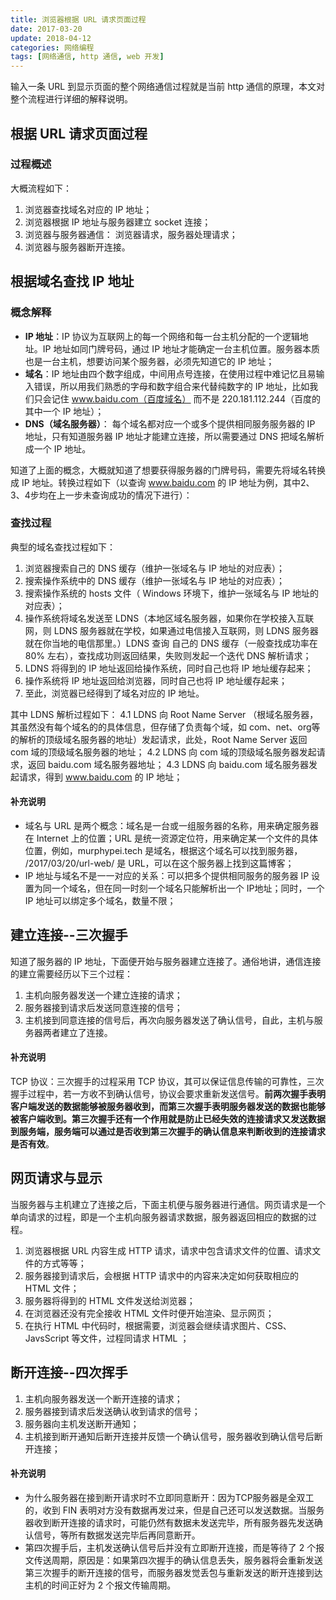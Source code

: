 ```yaml
---
title: 浏览器根据 URL 请求页面过程
date: 2017-03-20
update: 2018-04-12
categories: 网络编程
tags: [网络通信, http 通信, web 开发]
---
```


输入一条 URL 到显示页面的整个网络通信过程就是当前 http 通信的原理，本文对整个流程进行详细的解释说明。

<!--more-->

## 根据 URL 请求页面过程

### 过程概述

大概流程如下：
1. 浏览器查找域名对应的 IP 地址；
2. 浏览器根据 IP 地址与服务器建立 socket 连接；
3. 浏览器与服务器通信： 浏览器请求，服务器处理请求；
4. 浏览器与服务器断开连接。

## 根据域名查找 IP 地址

### 概念解释

* **IP 地址**：IP 协议为互联网上的每一个网络和每一台主机分配的一个逻辑地址。IP 地址如同门牌号码，通过 IP 地址才能确定一台主机位置。服务器本质也是一台主机，想要访问某个服务器，必须先知道它的 IP 地址；
* **域名**：IP 地址由四个数字组成，中间用点号连接，在使用过程中难记忆且易输入错误，所以用我们熟悉的字母和数字组合来代替纯数字的 IP 地址，比如我们只会记住 www.baidu.com（百度域名） 而不是 220.181.112.244（百度的其中一个 IP 地址）；
* **DNS（域名服务器）**： 每个域名都对应一个或多个提供相同服务服务器的 IP 地址，只有知道服务器 IP 地址才能建立连接，所以需要通过 DNS 把域名解析成一个 IP 地址。

知道了上面的概念，大概就知道了想要获得服务器的门牌号码，需要先将域名转换成 IP 地址。转换过程如下（以查询 www.baidu.com 的 IP 地址为例，其中2、3、4步均在上一步未查询成功的情况下进行）：

### 查找过程

典型的域名查找过程如下：
1. 浏览器搜索自己的 DNS 缓存（维护一张域名与 IP 地址的对应表）；
2. 搜索操作系统中的 DNS 缓存（维护一张域名与 IP 地址的对应表）；
3. 搜索操作系统的  hosts 文件（ Windows 环境下，维护一张域名与 IP 地址的对应表）；
4. 操作系统将域名发送至 LDNS（本地区域名服务器，如果你在学校接入互联网，则 LDNS 服务器就在学校，如果通过电信接入互联网，则 LDNS 服务器就在你当地的电信那里。）LDNS 查询 自己的 DNS 缓存（一般查找成功率在 80% 左右），查找成功则返回结果，失败则发起一个迭代 DNS 解析请求；
5. LDNS 将得到的 IP 地址返回给操作系统，同时自己也将 IP 地址缓存起来；
6. 操作系统将 IP 地址返回给浏览器，同时自己也将 IP 地址缓存起来；
7. 至此，浏览器已经得到了域名对应的 IP 地址。

其中 LDNS 解析过程如下：
    4.1 LDNS 向 Root Name Server （根域名服务器，其虽然没有每个域名的的具体信息，但存储了负责每个域，如 com、net、org等的解析的顶级域名服务器的地址）发起请求，此处，Root Name Server 返回 com 域的顶级域名服务器的地址；
    4.2 LDNS 向 com 域的顶级域名服务器发起请求，返回 baidu.com 域名服务器地址；
    4.3 LDNS 向 baidu.com 域名服务器发起请求，得到 www.baidu.com 的 IP 地址；

#### 补充说明
* 域名与 URL 是两个概念：域名是一台或一组服务器的名称，用来确定服务器在 Internet 上的位置；URL 是统一资源定位符，用来确定某一个文件的具体位置，例如，murphypei.tech 是域名，根据这个域名可以找到服务器， /2017/03/20/url-web/ 是 URL，可以在这个服务器上找到这篇博客；
* IP 地址与域名不是一一对应的关系：可以把多个提供相同服务的服务器 IP 设置为同一个域名，但在同一时刻一个域名只能解析出一个 IP地址；同时，一个 IP 地址可以绑定多个域名，数量不限；

## 建立连接--三次握手

知道了服务器的 IP 地址，下面便开始与服务器建立连接了。通俗地讲，通信连接的建立需要经历以下三个过程：
1. 主机向服务器发送一个建立连接的请求；
2. 服务器接到请求后发送同意连接的信号；
3. 主机接到同意连接的信号后，再次向服务器发送了确认信号，自此，主机与服务器两者建立了连接。

#### 补充说明

TCP 协议：三次握手的过程采用 TCP 协议，其可以保证信息传输的可靠性，三次握手过程中，若一方收不到确认信号，协议会要求重新发送信号。**前两次握手表明客户端发送的数据能够被服务器收到，而第三次握手表明服务器发送的数据也能够被客户端收到。第三次握手还有一个作用就是防止已经失效的连接请求又发送数据到服务端，服务端可以通过是否收到第三次握手的确认信息来判断收到的连接请求是否有效**。

## 网页请求与显示

当服务器与主机建立了连接之后，下面主机便与服务器进行通信。网页请求是一个单向请求的过程，即是一个主机向服务器请求数据，服务器返回相应的数据的过程。

1. 浏览器根据 URL 内容生成 HTTP 请求，请求中包含请求文件的位置、请求文件的方式等等；
2. 服务器接到请求后，会根据 HTTP 请求中的内容来决定如何获取相应的 HTML 文件；
3. 服务器将得到的 HTML 文件发送给浏览器；
4. 在浏览器还没有完全接收 HTML 文件时便开始渲染、显示网页；
5. 在执行 HTML 中代码时，根据需要，浏览器会继续请求图片、CSS、JavsScript 等文件，过程同请求 HTML ；

## 断开连接--四次挥手

1. 主机向服务器发送一个断开连接的请求；
2. 服务器接到请求后发送确认收到请求的信号；
3. 服务器向主机发送断开通知；
4.  主机接到断开通知后断开连接并反馈一个确认信号，服务器收到确认信号后断开连接；

#### 补充说明

* 为什么服务器在接到断开请求时不立即同意断开：因为TCP服务器是全双工的，收到 FIN 表明对方没有数据再发过来，但是自己还可以发送数据。当服务器收到断开连接的请求时，可能仍然有数据未发送完毕，所有服务器先发送确认信号，等所有数据发送完毕后再同意断开。
* 第四次握手后，主机发送确认信号后并没有立即断开连接，而是等待了 2 个报文传送周期，原因是：如果第四次握手的确认信息丢失，服务器将会重新发送第三次握手的断开连接的信号，而服务器发觉丢包与重新发送的断开连接到达主机的时间正好为 2 个报文传输周期。